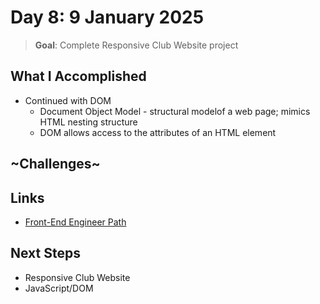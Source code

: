 # Day 8: 9 January 2025

> **Goal**: Complete Responsive Club Website project

## What I Accomplished

- Continued with DOM
  - Document Object Model - structural modelof a web page; mimics HTML nesting structure
  - DOM allows access to the attributes of an HTML element

## ~Challenges~

## Links

- [Front-End Engineer Path](https://www.codecademy.com/learn/paths/front-end-engineer-career-path)

## Next Steps

- Responsive Club Website
- JavaScript/DOM
